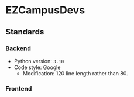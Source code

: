 # EZCampusDevs

## Standards

### Backend

- Python version: `3.10`
- Code style: [Google](https://google.github.io/styleguide/pyguide.html)
    - Modification: 120 line length rather than 80.

### Frontend
